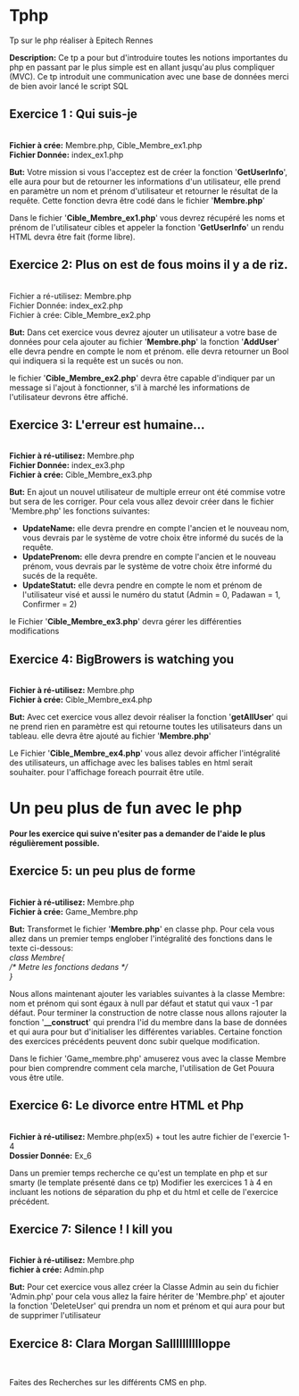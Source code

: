 # Tphp
Tp sur le php réaliser à Epitech Rennes 

<strong>Description:</strong> Ce tp a pour but d'introduire toutes les notions importantes du php en passant par le plus simple est en allant jusqu'au plus compliquer (MVC). Ce tp introduit une communication avec une base de données merci de bien avoir lancé le script SQL

<h2>Exercice 1 : Qui suis-je</h2><br/>
<strong>Fichier à crée:</strong> Membre.php, Cible_Membre_ex1.php<br/>
<strong>Fichier Donnée:</strong> index_ex1.php

<strong>But:</strong> Votre mission si vous l'acceptez est de créer la fonction '<strong>GetUserInfo</strong>', elle aura pour but de retourner les informations d'un utilisateur, elle prend en paramètre un nom et prénom d'utilisateur et retourner le résultat de la requête. Cette fonction devra être codé dans le fichier '<strong>Membre.php</strong>'

Dans le fichier '<strong>Cible_Membre_ex1.php</strong>' vous devrez récupéré les noms et prénom de l'utilisateur cibles et appeler la fonction '<strong>GetUserInfo</strong>' un rendu HTML devra être fait (forme libre).

<h2>Exercice 2: Plus on est de fous moins il y a de riz.</h2><br/>
</strong>Fichier a ré-utilisez:</stron> Membre.php<br/>
</strong>Fichier Donnée:</stron> index_ex2.php<br/>
</strong>Fichier à crée:</stron> Cible_Membre_ex2.php<br/>

<strong>But:</strong> Dans cet exercice vous devrez ajouter un utilisateur a votre base de données pour cela ajouter au fichier '<strong>Membre.php</strong>'  la fonction '<strong>AddUser</strong>' elle devra pendre en compte le nom et prénom. elle devra retourner un Bool qui indiquera si la requête est un sucés ou non.

le fichier '<strong>Cible_Membre_ex2.php</strong>' devra être capable d'indiquer par un message si l'ajout à fonctionner, s'il à marché les informations de l'utilisateur devrons être affiché.

<h2>Exercice 3: L'erreur est humaine...</h2><br/>
<strong>Fichier à ré-utilisez:</strong> Membre.php<br/>
<strong>Fichier Donnée:</strong> index_ex3.php<br/>
<strong>Fichier à crée:</strong> Cible_Membre_ex3.php<br/>

<strong>But:</strong> En ajout un nouvel utilisateur de multiple erreur ont été commise votre but sera de les corriger. Pour cela vous allez devoir créer dans le fichier 'Membre.php' les fonctions suivantes:
 - <strong>UpdateName:</strong> elle devra prendre en compte l'ancien et le nouveau nom, vous devrais par le système de votre choix être informé du sucés de la requête. 
 - <strong>UpdatePrenom:</strong> elle devra prendre en compte l'ancien et le nouveau prénom, vous devrais par le système de votre choix être informé du sucés de la requête. 
 - <strong>UpdateStatut:</strong> elle devra pendre en compte le nom et prénom de l'utilisateur visé et aussi le numéro du statut (Admin = 0, Padawan = 1, Confirmer = 2)

le Fichier '<strong>Cible_Membre_ex3.php</strong>' devra gérer les différenties modifications

<h2>Exercice 4: BigBrowers is watching you</h2><br/>
<strong>Fichier à ré-utilisez:</strong> Membre.php<br/>
<strong>Fichier à crée:</strong> Cible_Membre_ex4.php<br/>

<strong>But:</strong> Avec cet exercice vous allez devoir réaliser la fonction '<strong>getAllUser</strong>' qui ne prend rien en paramètre est qui retourne toutes les utilisateurs dans un tableau. elle devra être ajouté au fichier '<strong>Membre.php</strong>'

Le Fichier '<strong>Cible_Membre_ex4.php</strong>' vous allez devoir afficher l'intégralité des utilisateurs, un affichage avec les balises tables en html serait souhaiter. pour l'affichage foreach pourrait être utile.

<h1>Un peu plus de fun avec le php</h1>

<h4>Pour les exercice qui suive n'esiter pas a demander de l'aide le plus régulièrement possible.</h4>


<h2>Exercice 5: un peu plus de forme</h2><br/>
<strong>Fichier à ré-utilisez:</strong> Membre.php<br/>
<strong>Fichier à crée:</strong> Game_Membre.php<br/>

<strong>But:</strong> Transformet le fichier '<strong>Membre.php</strong>'  en classe php. Pour cela vous allez dans un premier temps englober l'intégralité des fonctions dans le texte ci-dessous:<br/>
<em>class Membre{<br/>/* Metre les fonctions dedans */<br/>}<br/></em>

Nous allons maintenant ajouter les variables suivantes à la classe Membre: nom et prénom qui sont égaux à null par défaut et statut qui vaux -1 par défaut. Pour terminer la construction de notre classe nous allons rajouter la fonction '<strong>__construct</strong>' qui prendra l'id du membre dans la base de données et qui aura pour but d'initialiser les différentes variables. Certaine fonction des exercices précédents peuvent donc subir quelque modification.

Dans le fichier '</strong>Game_membre.php</strong>' amuserez vous avec la classe Membre pour bien comprendre comment cela marche, l'utilisation de Get Pouura vous être utile.

<h2>Exercice 6: Le divorce entre HTML et Php</h2><br/>
<strong>Fichier à ré-utilisez:</strong> Membre.php(ex5) + tout les autre fichier de l'exercie 1-4<br/>
<strong>Dossier Donnée:</strong> Ex_6<br/>

Dans un premier temps  recherche ce qu'est un template en php et sur smarty (le template présenté dans ce tp) Modifier les exercices 1 à 4 en incluant les notions de séparation du php et du html et celle de l'exercice précédent.

<h2>Exercice 7: Silence ! I kill you</h2><br/>
<strong>Fichier à ré-utilisez:</strong> Membre.php</br>
<strong>fichier à crée:</strong> Admin.php</br>

<strong>But:</strong> Pour cet exercice vous allez créer la Classe Admin au sein du fichier 'Admin.php' pour cela vous allez la faire hériter de 'Membre.php' et ajouter la fonction 'DeleteUser' qui prendra un nom et prénom et qui aura pour but de supprimer l'utilisateur
<h2>Exercice 8: Clara Morgan Salllllllllloppe</h2><br/>

Faites des Recherches sur les différents CMS en php.
